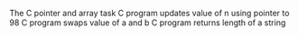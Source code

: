 The C pointer and array task
C program updates value of n using pointer to 98
C program swaps value of a and b
C program returns length of a string

